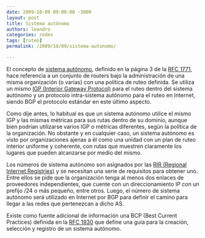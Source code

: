```yaml
---
date: 2009-10-09 09:00:00 -3000
layout: post
title: Sistema autónomo
authors: leandro
categories: redes
tags: [ruteo]
permalink: /2009/10/09/sistema-autonomo/

---
```


El concepto de [sistema autónomo](http://es.wikipedia.org/wiki/Sistema_autónomo),
definido en la página 3 de la [RFC 1771](http://www.ietf.org/rfc/rfc1771.txt),
hace referencia a un conjunto de routers bajo la administración de una misma
organización (o varias) con una política de ruteo definida. <!-- more -->Se
utiliza un mismo
[IGP (Interior Gateway Protocol)](http://es.wikipedia.org/wiki/Interior_Gateway_Protocol)
para el ruteo dentro del sistema autónomo y un protocolo intra-sistema autónomo
para el ruteo en Internet, siendo BGP el protocolo estándar en este último
aspecto.

Como dije antes, lo habitual es que un sistema autónomo utilice el mismo IGP y
las mismas métricas para sus rutas dentro de su dominio, aunque bien podrían
utilizarse varios IGP o métricas diferentes, según la política de la
organización. No obstante y en cualquier caso, un sistema autónomo es visto por
organizaciones ajenas a él como una unidad con un plan de ruteo interior
uniforme y coherente, con rutas que muestren claramente los lugares que pueden
alcanzarse por medio del mismo.

Los números de sistema autónomo son asignados por las [RIR (Regional Internet
Registries)](https://www.arin.net/knowledge/rirs.html) y se necesitan una serie
de requisitos para obtener uno. Entre ellos se pide que la organización tenga al
menos dos enlaces de proveedores independientes, que cuente con un
direccionamiento IP con un prefijo /24 o más pequeño, entre otros. Luego, el
número de sistema autónomo será utilizado en Internet por BGP para definir el
camino para llegar a las redes que pertenezcan a dicho AS.

Existe como fuente adicional de información una BCP (Best Current Practices)
definida en la [RFC 1930](http://www.ietf.org/rfc/rfc1930.txt) que define una
guía para la creación, selección y registro de un sistema autónomo.
